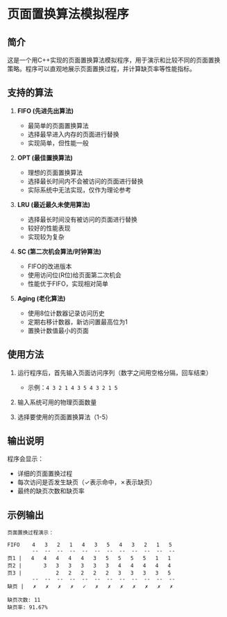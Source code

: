 # 页面置换算法模拟程序

## 简介
这是一个用C++实现的页面置换算法模拟程序，用于演示和比较不同的页面置换策略。程序可以直观地展示页面置换过程，并计算缺页率等性能指标。

## 支持的算法
1. **FIFO (先进先出算法)**
   - 最简单的页面置换算法
   - 选择最早进入内存的页面进行替换
   - 实现简单，但性能一般

2. **OPT (最佳置换算法)**
   - 理想的页面置换算法
   - 选择最长时间内不会被访问的页面进行替换
   - 实际系统中无法实现，仅作为理论参考

3. **LRU (最近最久未使用算法)**
   - 选择最长时间没有被访问的页面进行替换
   - 较好的性能表现
   - 实现较为复杂

4. **SC (第二次机会算法/时钟算法)**
   - FIFO的改进版本
   - 使用访问位(R位)给页面第二次机会
   - 性能优于FIFO，实现相对简单

5. **Aging (老化算法)**
   - 使用8位计数器记录访问历史
   - 定期右移计数器，新访问置最高位为1
   - 置换计数值最小的页面

## 使用方法
1. 运行程序后，首先输入页面访问序列（数字之间用空格分隔，回车结束）
   - 示例：`4 3 2 1 4 3 5 4 3 2 1 5`

2. 输入系统可用的物理页面数量

3. 选择要使用的页面置换算法（1-5）

## 输出说明
程序会显示：
- 详细的页面置换过程
- 每次访问是否发生缺页（✓表示命中，✗表示缺页）
- 最终的缺页次数和缺页率

## 示例输出
```
页面置换过程演示：

FIFO    4   3   2   1   4   3   5   4   3   2   1   5
        --  --  --  --  --  --  --  --  --  --  --  --
页1 |   4   4   4   4   4   3   5   5   5   5   1   1
页2 |       3   3   3   3   3   3   4   4   4   4   4
页3 |           2   2   2   2   2   3   3   3   3   5
        --  --  --  --  --  --  --  --  --  --  --  --
缺页 |   ✗   ✗   ✗   ✗   ✓   ✗   ✗   ✗   ✗   ✗   ✗   ✗

缺页次数: 11
缺页率: 91.67%
```
